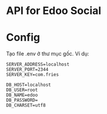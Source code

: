 # API for Edoo Social

# Config

Tạo file .env ở thư mục gốc. Ví dụ:

```
SERVER_ADDRESS=localhost
SERVER_PORT=2344
SERVER_KEY=com.fries

DB_HOST=localhost
DB_USER=root
DB_NAME=edoo
DB_PASSWORD=
DB_CHARSET=utf8
```